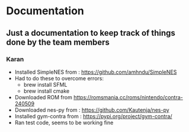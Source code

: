 # Documentation

## Just a documentation to keep track of things done by the team members

### Karan

 - Installed SimpleNES from : https://github.com/amhndu/SimpleNES
 - Had to do these to overcome errors:
 	- brew install SFML
 	- brew install cmake
- Downloaded ROM from https://romsmania.cc/roms/nintendo/contra-240509
- Downloaded nes-py from : https://github.com/Kautenja/nes-py
- Installed gym-contra from : https://pypi.org/project/gym-contra/
- Ran test code, seems to be working fine

